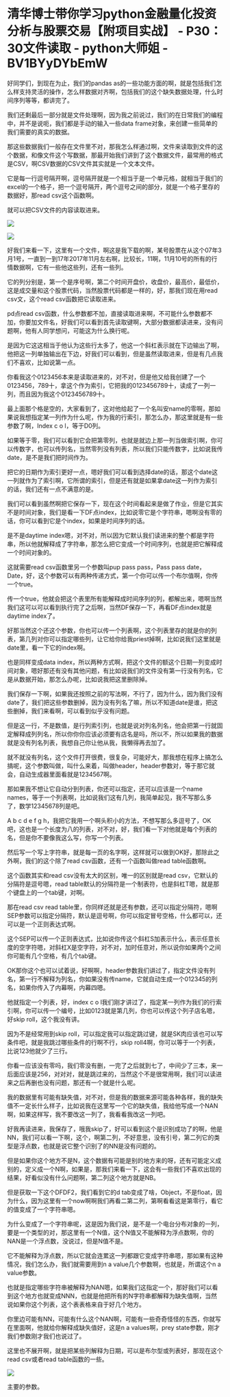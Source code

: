 # 清华博士带你学习python金融量化投资分析与股票交易【附项目实战】 - P30：30文件读取 - python大师姐 - BV1BYyDYbEmW

好同学们，到现在为止，我们的pandas as的一些功能方面的啊，就是包括我们怎么样支持灵活的操作，怎么样数据对齐啊，包括我们的这个缺失数据处理，什么时间序列等等，都讲完了。

我们还剩最后一部分就是文件处理啊，因为我之前说过，我们的在日常我们的编程中，并不是说呃，我们都是手动的输入一些data frame对象，来创建一些简单的我们需要的真实的数据。

那这些数据我们一般存在文件里不对，那我怎么样通过啊，文件来读取到文件的这个数据，和像文件这个写数据，那最开始我们讲到了这个数据文件，最常用的格式是CSV，啊CSV数据的CSV文件其实就是一个文本文件。

它是每一行逗号隔开啊，逗号隔开就是一个相当于是一个单元格，就相当于我们的excel的一个格子，把一个逗号隔开，两个逗号之间的部分，就是一个格子里存的数据好，那read csv这个函数啊。

就可以把CSV文件的内容读取进来。

![](img/791b7b6c00f1056b5787868e287d226b_1.png)

![](img/791b7b6c00f1056b5787868e287d226b_2.png)

好我们来看一下，这里有一个文件，啊这是我下载的啊，某号股票在从这个07年3月1号，一直到一到17年2017年11月左右啊，比较长，11啊，11月10号的所有的行情数据啊，它有一些他这些列，还有一些列。

它的列分别是，第一个是序号啊，第二个时间开盘价，收盘价，最高价，最低价，这是成交量和这个股票代码，当然股票代码都是一样的，好，那我们现在用read csv文，这个read csv函数把它读取进来。

pd点read csv函数，什么参数都不加，直接读取进来啊，不可能什么参数都不加，你要加文件名，好我们可以看到首先读取键啊，大部分数据都读进来，没有问题啊，他有人同学想问，可能这为什么换行呢。

是因为它这这相当于他认为这些行太多了，他这一个斜杠表示就在下边输出了啊，他把这一列单独输出在下边，好我们可以看到，但是虽然读取进来，但是有几点我们不喜欢，比如说第一点。

你看我这个0123456本来是读取进来的，对不对，但是他又给我创建了一个0123456，789十，拿这个作为索引，它把我的0123456789十，读成了一列一列，而且因为我这个0123456789十。

最上面那个格是空的，大家看到了，这对他给起了一个名叫安name的零啊，那如果说我想指定某一列作为什么呢，作为我的行索引，那怎么办，那这里就是有一些参数了啊，Index c o l，等于D0列。

如果等于零，我们可以看到它会把第零列，也就是就边上那一列当做索引啊，你可以传数字，也可以传列名，当然零列没有列表，所以我们只能传数字，比如说我传date，是不是我们把时间作为。

把它的日期作为索引更好一点，嗯好我们可以看到选择date的话，那这个date这一列就作为了索引啊，它所谓的索引，但是还有就是如果拿date这一列作为索引的话，我们还有一点不满意的是。

我们可以看到虽然啊把它保存一下，现在这个时间看起来是做了作业，但是它其实不是时间对象，我们是看一下DF点index，比如说零它是个字符串，嗯啊没有零的话，你可以看到它是个index，如果是时间序列的话。

是不是daytime index嗯，对不对，所以因为它默认我们读进来的整个都是字符串，所以他就解释成了字符串，那怎么把它变成一个时间序列，也就是把它解释成一个时间对象的。

这就需要read csv函数里另一个参数叫pup pass pass，Pass pass date，Date，好，这个参数可以有两种传递方式，第一个你可以传一个布尔值啊，你传一个true。

传一个true，他就会把这个表里所有能解释成时间序列的列，都解出来，嗯啊当然我们这可以可以看到执行完了之后啊，当然DF保存一下，再看DF点index就是daytime index了。

好那当然这个还这个参数，你也可以传一个列表啊，这个列表里存的就是你的列表，第几列对你可以指定哪些列，让它给你给我priest掉啊，比如说我们这里就是date里，看一下它的index啊。

也是同样变成data index，所以两种方式啊，把这个文件的额这个日期一列变成时间对象，嗯好那还有没有其他问题，有比如说我们的文件没有第一行没有列名，它是从数据开始，那怎么办呢，比如说我把这里删除掉。

我们保存一下啊，如果我还按照之前的写法啊，不行了，因为什么，因为我们没有date了，我们把这些参数删掉，因为没有列名了嘛，所以不知道date是谁，把这些删掉，我们来看啊，可以看到似乎没有问题。

但是这一行，不是数值，是行列索引列，也就是说对列名列名，他会把第一行就固定解释成列列名，所以你你你应该必须要有店名是吗，所以不，所以如果我的数据就是没有列名列表，我想自己你让他从我，我懒得再去加了。

就不就没有列名，这个文件打开很费，很复杂，可能好大，那我想在程序上搞怎么搞呢，这个参数叫做，叫什么来着，叫做header，header参数对，等于那它就会，自动生成器里面看就是1234567啊。

那如果我不想让它自动分到列表，你还可以指定，还可以应该是一个name names，等于一个列表啊，比如说我们这有几列，我简单起见，我不写那么多了，数学12345678列是吧。

A b c d e f g h，我把它我用一个啊头积小的方法，不想写那么多逗号了，OK吧，这也是一个长度为八的列表，对不对，好，我们看一下对他就是每个列表的名，但是你不要像我这么写，你写一个列表。

然后写一个写上字符串，就是每一页的名字啊，这样就可以做到OK好，那除此之外啊，我们的这个除了read csv函数，还有一个函数叫做read table函数啊。

这个函数其实和read csv没有太大的区别，唯一的区别就是read csv，它默认的分隔符是逗号嗯，read table默认的分隔符是一个制表符，也是斜杠T嗯，就是那个键盘上的一个tab键，对啊。

那在read csv read table里，你同样还就是还有参数，还可以指定分隔符，嗯啊SEP参数可以指定分隔符，默认是逗号啊，你可以指定冒号空格，什么都可以，还可以是一个正则表达式啊。

这个SEP可以传一个正则表达式，比如说你传这个斜杠S加表示什么，表示任意长度的空字符嗯，对斜杠X是空字符，对不对，加时任意对，所以说你如果两个之间你可能有几个空格，有几个tab键。

OK那你这个也可以试着说，好啊啊，header参数我们讲过了，指定文件没有列名，第一行不解释为列名，你如果没有传name，它就自动生成一个012345的列名，如果你传入了内幕啊，内幕四嗯。

他就指定一个列表，好，index c o l我们刚才讲过了，指定某一列作为我们的行索引啊，你可以传一个编号，比如0123就是第几列，你也可以传这个列子店名嗯，好skip roll，这个我没有讲。

因为不是经常用到skip roll，可以指定我可以指定跳过键，就是SK肉应该也可以写条件吧，就是我跳过哪些条件的行啊不行，skip roll4啊，你可以等于一个列表，比说123他就少了三行。

你看一应该没有零吗，我们零没有删，一完了之后就到七了，中间少了三本，来一后面应该是256，对对对，就是跳过来的，当然这个不是很常用啊，我们可以读进来之后再删也没有问题，那还有一个就是什么呢。

我的数据里有可能有缺失值，对不对，但是我的数据来源可能各种各样，我的缺失值不一定长什么样子，比如说我在这里写一个它的缺失值，我给他写成一个NAN啊，如果这样写，我不要改这一列了，我看看我改这一列吧。

好我再读进来，我保存了，哦我skip了，好可以看到这个是识别成功了的啊，他是NN，我们可以看一下啊，这个，啊第二列，不好意思，没有引号，第二列它的类型是浮点数，也就是说它整个识别了的NN是没有问题的。

但是如果你这个地方不是N，这个数据有可能是别的地方来的呀，还有可能定义成别的，定义成一个N啊，如果是，那我们来看一下，这会有一些我们不喜欢出现的结果，好看似没有什么问题啊，第二列这个地方就是NB。

但是获取一下这个DFDF2，我们看到它的d tab变成了啥，Object，不是float，因为什么，因为这里有一个now啊啊我们再看二第二列，第啊看看这是第零行，看它的值变成了一个字符串嗯。

为什么变成了一个字符串呢，这是因为我们说，是不是一个电台分布对象的一列，要是一个类型的对，那这里有一个N值，这个N值又不能解释为浮点数啊，你的NAN是一个浮点数，没说过，但是N值不是。

它不能解释为浮点数，所以它就会连累这一列都跟它变成字符串嗯，那如果有这种情况，我们怎么办，我们就需要用到n a value几个参数啊，也就是，所谓这个n a value参数。

也就是指定哪些字符串被解释为NAN嗯，如果我们这指定一个，那好我们可以看到这个地方也就变成NNN，也就是他把所有的N字符串都解释为缺失值啊，当然说如果你这个列表，这个表表格来自于好几个地方。

你里边可能有NN，可能有什么这个NAN啊，可能有一些奇奇怪怪的东西，你就写在里面啊，他就给你解释成缺失值好，这是n a values啊，prey state参数，刚才我们参数刚才我们也说过了。

这里也不展开啊，就是把某些列解释为日期，可以是布尔型或列表好，那现在这个read csv或者read table函数的一些。



![](img/791b7b6c00f1056b5787868e287d226b_4.png)

主要的参数。